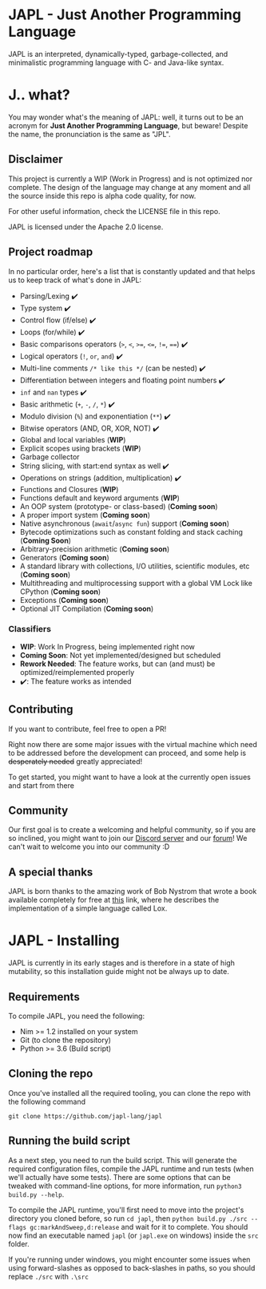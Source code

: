 # JAPL - Just Another Programming Language
JAPL is an interpreted, dynamically-typed, garbage-collected, and minimalistic programming language with C- and Java-like syntax.

# J.. what?

You may wonder what's the meaning of JAPL: well, it turns out to be an acronym
for __Just Another Programming Language__, but beware! Despite the name, the pronunciation is the same as "JPL".

## Disclaimer

This project is currently a WIP (Work in Progress) and is not optimized nor complete.
The design of the language may change at any moment and all the source inside this repo
is alpha code quality, for now. 

For other useful information, check the LICENSE file in this repo.

JAPL is licensed under the Apache 2.0 license.


## Project roadmap

In no particular order, here's a list that is constantly updated and that helps us to keep track
of what's done in JAPL:

- Parsing/Lexing :heavy_check_mark:
- Type system  :heavy_check_mark:
- Control flow (if/else)  :heavy_check_mark:
- Loops (for/while)  :heavy_check_mark:
- Basic comparisons operators (`>`, `<`, `>=`, `<=`, `!=`, `==`) :heavy_check_mark:
- Logical operators (`!`, `or`, `and`)  :heavy_check_mark:
- Multi-line comments `/* like this */` (can be nested)  :heavy_check_mark:
- Differentiation between integers and floating point numbers  :heavy_check_mark:
- `inf` and `nan` types  :heavy_check_mark:
- Basic arithmetic (`+`, `-`, `/`, `*`)  :heavy_check_mark:
- Modulo division (`%`) and exponentiation (`**`)  :heavy_check_mark:
- Bitwise operators (AND, OR, XOR, NOT)  :heavy_check_mark:
- Global and local variables  (__WIP__)
- Explicit scopes using brackets (__WIP__)
- Garbage collector
- String slicing, with start:end syntax as well  :heavy_check_mark:
- Operations on strings (addition, multiplication)  :heavy_check_mark:
- Functions and Closures (__WIP__)
- Functions default and keyword arguments (__WIP__)
- An OOP system (prototype- or class-based)  (__Coming soon__)
- A proper import system (__Coming soon__)
- Native asynchronous (`await`/`async fun`) support (__Coming soon__)
- Bytecode optimizations such as constant folding and stack caching (__Coming Soon__)
- Arbitrary-precision arithmetic (__Coming soon__)
- Generators (__Coming soon__)
- A standard library with collections, I/O utilities, scientific modules, etc (__Coming soon__)
- Multithreading and multiprocessing support with a global VM Lock like CPython (__Coming soon__)
- Exceptions (__Coming soon__)
- Optional JIT Compilation (__Coming soon__)



### Classifiers

- __WIP__: Work In Progress, being implemented right now
- __Coming Soon__: Not yet implemented/designed but scheduled
- __Rework Needed__: The feature works, but can (and must) be optimized/reimplemented properly
- :heavy_check_mark:: The feature works as intended


## Contributing

If you want to contribute, feel free to open a PR!

Right now there are some major issues with the virtual machine which need to be addressed
before the development can proceed, and some help is ~~desperately needed~~ greatly appreciated!

To get started, you might want to have a look at the currently open issues and start from there


## Community

Our first goal is to create a welcoming and helpful community, so if you are so inclined,
you might want to join our [Discord server](https://discord.gg/P8FYZvM) and our [forum](https://forum.japl-lang.com)! We can't wait to welcome you into
our community :D


## A special thanks

JAPL is born thanks to the amazing work of Bob Nystrom that wrote a book available completely for free
at [this](https://craftinginterpreters.com) link, where he describes the implementation of a simple language called Lox.


# JAPL - Installing

JAPL is currently in its early stages and is therefore in a state of high mutability, so this installation guide might
not be always up to date.

## Requirements

To compile JAPL, you need the following:
- Nim >= 1.2 installed on your system
- Git (to clone the repository)
- Python >= 3.6 (Build script)

## Cloning the repo

Once you've installed all the required tooling, you can clone the repo with the following command

```
git clone https://github.com/japl-lang/japl
```

## Running the build script

As a next step, you need to run the build script. This will generate the required configuration files,
compile the JAPL runtime and run tests (when we'll actually have some tests). There are some options that
can be tweaked with command-line options, for more information, run `python3 build.py --help`.


To compile the JAPL runtime, you'll first need to move into the project's directory you cloned before,
so run `cd japl`, then `python build.py ./src --flags gc:markAndSweep,d:release` and wait for it
to complete. You should now find an executable named `japl` (or `japl.exe` on windows) inside the `src` folder.

If you're running under windows, you might encounter some issues when using forward-slashes as opposed to back-slashes in paths,
so you should replace `./src` with `.\src`

